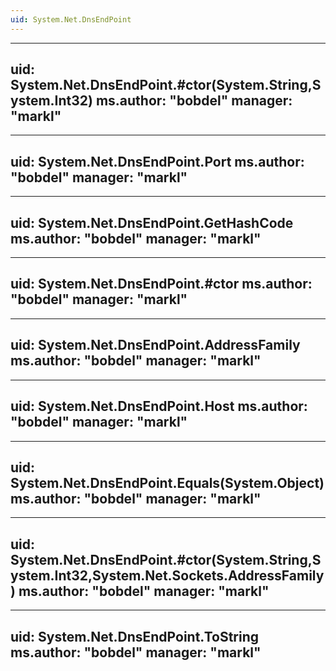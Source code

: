 ```yaml
---
uid: System.Net.DnsEndPoint
---
```


---
uid: System.Net.DnsEndPoint.#ctor(System.String,System.Int32)
ms.author: "bobdel"
manager: "markl"
---

---
uid: System.Net.DnsEndPoint.Port
ms.author: "bobdel"
manager: "markl"
---

---
uid: System.Net.DnsEndPoint.GetHashCode
ms.author: "bobdel"
manager: "markl"
---

---
uid: System.Net.DnsEndPoint.#ctor
ms.author: "bobdel"
manager: "markl"
---

---
uid: System.Net.DnsEndPoint.AddressFamily
ms.author: "bobdel"
manager: "markl"
---

---
uid: System.Net.DnsEndPoint.Host
ms.author: "bobdel"
manager: "markl"
---

---
uid: System.Net.DnsEndPoint.Equals(System.Object)
ms.author: "bobdel"
manager: "markl"
---

---
uid: System.Net.DnsEndPoint.#ctor(System.String,System.Int32,System.Net.Sockets.AddressFamily)
ms.author: "bobdel"
manager: "markl"
---

---
uid: System.Net.DnsEndPoint.ToString
ms.author: "bobdel"
manager: "markl"
---
